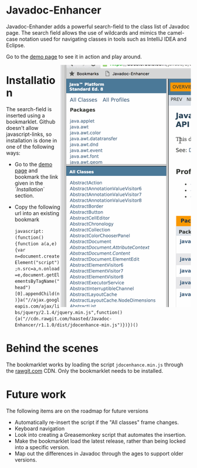 # Javadoc-Enhancer
Javadoc-Enhander adds a powerful search-field to the class list of Javadoc page. The search field allows the use of wildcards and mimics the camel-case notation used for navigating classes in tools such as IntelliJ IDEA and Eclipse.

Go to the [demo page](http://bitcraft.dk/Javadoc-Enhancer/ "demopage") to see it in action and play around.

<img align="right" src="images/example1.gif">

# Installation

The search-field is inserted using a bookmarklet. Github doesn't allow javascript-links, so installation is done in one of the following ways:
* Go to the [demo page](http://bitcraft.dk/Javadoc-Enhancer/) and bookmark the link given in the ´*Installation*´ section.
* Copy the following url into an existing bookmark

    `javascript:(function(){function a(a,e){var n=document.createElement("script");n.src=a,n.onload=e,document.getElementsByTagName("head")[0].appendChild(n)}a("//ajax.googleapis.com/ajax/libs/jquery/2.1.4/jquery.min.js",function(){a("//cdn.rawgit.com/haasted/Javadoc-Enhancer/r1.1.0/dist/jdocenhance-min.js")})})()`

# Behind the scenes

The bookmarklet works by loading the script `jdocenhance.min.js` through the [rawgit.com](http://rawgit.com/) CDN. Only the bookmarklet needs to be installed.

# Future work

The following items are on the roadmap for future versions

* Automatically re-insert the script if the "All classes" frame changes.
* Keyboard navigation
* Look into creating a Greasemonkey script that automates the insertion.
* Make the bookmarklet load the latest release, rather than being locked into a specific version.
* Map out the differences in Javadoc through the ages to support older versions.